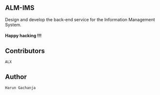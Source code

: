 ## ALM-IMS

Design and develop the back-end service for the Information Management System.

#### Happy hacking !!!

## Contributors

    ALX

## Author

    Harun Gachanja